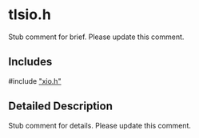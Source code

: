 # tlsio.h 

Stub comment for brief. Please update this comment.

## Includes

\#include ["xio.h"](iot-c-ref-xio-h.md)  

## Detailed Description

Stub comment for details. Please update this comment.

